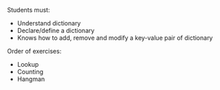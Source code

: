 Students must:
- Understand dictionary
- Declare/define a dictionary
- Knows how to add, remove and modify a key-value pair of dictionary

Order of exercises:
- Lookup
- Counting
- Hangman
